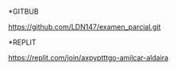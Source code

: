 
*GITBUB

https://github.com/LDN147/examen_parcial.git

*REPLIT

https://replit.com/join/axpyptttgo-amilcar-aldaira
